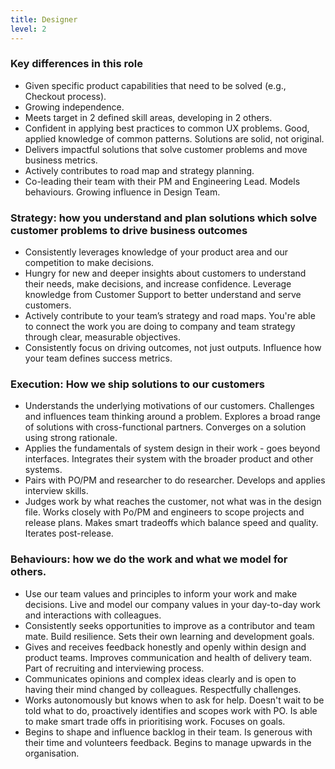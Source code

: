 ```yaml
---
title: Designer
level: 2
---
```


### Key differences in this role

- Given specific product capabilities that need to be solved (e.g., Checkout process).
- Growing independence.
- Meets target in 2 defined skill areas, developing in 2 others.
- Confident in applying best practices to common UX problems. Good, applied knowledge of common patterns. Solutions are solid, not original.
- Delivers impactful solutions that solve customer problems and move business metrics.
- Actively contributes to road map and strategy planning.
- Co-leading their team with their PM and Engineering Lead. Models behaviours. Growing influence in Design Team.

### Strategy: how you understand and plan solutions which solve customer problems to drive business outcomes

- Consistently leverages knowledge of your product area and our competition to make decisions.
- Hungry for new and deeper insights about customers to understand their needs, make decisions, and increase confidence. Leverage knowledge from Customer Support to better understand and serve customers.
- Actively contribute to your team’s strategy and road maps. You're able to connect the work you are doing to company and team strategy through clear, measurable objectives.
- Consistently focus on driving outcomes, not just outputs. Influence how your team defines success metrics.

### Execution: How we ship solutions to our customers

- Understands the underlying motivations of our customers. Challenges and influences team thinking around a problem. Explores a broad range of solutions with cross-functional partners. Converges on a solution using strong rationale.
- Applies the fundamentals of system design in their work - goes beyond interfaces. Integrates their system with the broader product and other systems.
- Pairs with PO/PM and researcher to do researcher. Develops and applies interview skills.
- Judges work by what reaches the customer, not what was in the design file. Works closely with Po/PM and engineers to scope projects and release plans. Makes smart tradeoffs which balance speed and quality. Iterates post-release.

### Behaviours: how we do the work and what we model for others.

- Use our team values and principles to inform your work and make decisions. Live and model our company values in your day-to-day work and interactions with colleagues.
- Consistently seeks opportunities to improve as a contributor and team mate. Build resilience. Sets their own learning and development goals.
- Gives and receives feedback honestly and openly within design and product teams. Improves communication and health of delivery team. Part of recruiting and interviewing process.
- Communicates opinions and complex ideas clearly and is open to having their mind changed by colleagues. Respectfully challenges.
- Works autonomously but knows when to ask for help. Doesn't wait to be told what to do, proactively identifies and scopes work with PO. Is able to make smart trade offs in prioritising work. Focuses on goals.
- Begins to shape and influence backlog in their team. Is generous with their time and volunteers feedback. Begins to manage upwards in the organisation.

